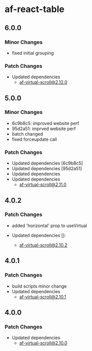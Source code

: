 # af-react-table

## 6.0.0

### Minor Changes

-   fixed initial grouping

### Patch Changes

-   Updated dependencies
    -   af-virtual-scroll@2.12.0

## 5.0.0

### Minor Changes

-   6c9b8c5: improved website perf
-   95d2a51: imprved website perf
-   batch changed
-   fixed forceupdate call

### Patch Changes

-   Updated dependencies [6c9b8c5]
-   Updated dependencies [95d2a51]
-   Updated dependencies
-   Updated dependencies
    -   af-virtual-scroll@2.11.0

## 4.0.2

### Patch Changes

-   added 'horizontal' prop to useVirtual

-   Updated dependencies []:
    -   af-virtual-scroll@2.10.2

## 4.0.1

### Patch Changes

-   build scripts minor change
-   Updated dependencies
    -   af-virtual-scroll@2.10.1

## 4.0.0

### Patch Changes

-   Updated dependencies
    -   af-virtual-scroll@2.10.0
